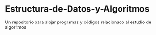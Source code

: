 # Estructura-de-Datos-y-Algoritmos
Un repositorio para alojar programas y códigos relacionado al estudio de algoritmos
